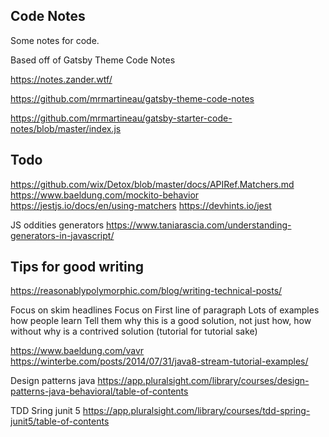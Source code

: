 ## Code Notes

Some notes for code.

Based off of Gatsby Theme Code Notes

https://notes.zander.wtf/

https://github.com/mrmartineau/gatsby-theme-code-notes

https://github.com/mrmartineau/gatsby-starter-code-notes/blob/master/index.js


## Todo
https://github.com/wix/Detox/blob/master/docs/APIRef.Matchers.md
https://www.baeldung.com/mockito-behavior
https://jestjs.io/docs/en/using-matchers
https://devhints.io/jest

JS oddities generators
https://www.taniarascia.com/understanding-generators-in-javascript/

## Tips for good writing
https://reasonablypolymorphic.com/blog/writing-technical-posts/

Focus on skim headlines
Focus on First line of paragraph 
Lots of examples how people learn
Tell them why this is a good solution, not just how, how without why is a contrived solution (tutorial for tutorial sake)

https://www.baeldung.com/vavr
https://winterbe.com/posts/2014/07/31/java8-stream-tutorial-examples/

Design patterns java
https://app.pluralsight.com/library/courses/design-patterns-java-behavioral/table-of-contents

TDD Sring junit 5
https://app.pluralsight.com/library/courses/tdd-spring-junit5/table-of-contents
